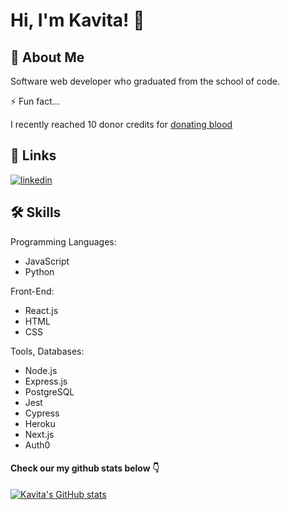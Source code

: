 # Hi, I'm Kavita! 👋


## 🚀 About Me
Software web developer who graduated from the school of code. 

⚡️ Fun fact...

I recently reached 10 donor credits for [donating blood](https://www.blood.co.uk/)


## 🔗 Links

[![linkedin](https://img.shields.io/badge/linkedin-0A66C2?style=for-the-badge&logo=linkedin&logoColor=white)](https://www.linkedin.com/in/kavita-kaur-10a02a199/)



## 🛠 Skills
Programming Languages: 
- JavaScript
- Python

Front-End: 
- React.js
- HTML
- CSS

Tools, Databases: 
- Node.js
- Express.js
- PostgreSQL
- Jest
- Cypress
- Heroku
- Next.js
- Auth0



#### Check our my github stats below 👇
[![Kavita's GitHub stats](https://github-readme-stats.vercel.app/api?username=kavita202)](https://github.com/kavita202/github-readme-stats)
